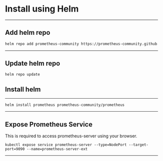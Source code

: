 # Install using Helm
----
## Add helm repo

```bash
helm repo add prometheus-community https://prometheus-community.github.io/helm-charts
```
---
## Update helm repo

```
helm repo update
```

## Install helm 
---
```
helm install prometheus prometheus-community/prometheus
```
---
## Expose Prometheus Service

This is required to access prometheus-server using your browser.

```
kubectl expose service prometheus-server --type=NodePort --target-port=9090 --name=prometheus-server-ext
```

----